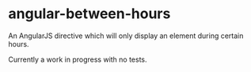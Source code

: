 # angular-between-hours

An AngularJS directive which will only display an element during certain hours.

Currently a work in progress with no tests.